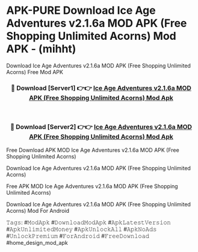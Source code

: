 # APK-PURE Download Ice Age Adventures v2.1.6a MOD APK (Free Shopping Unlimited Acorns) Mod APK - (mihht)
Download Ice Age Adventures v2.1.6a MOD APK (Free Shopping Unlimited Acorns) Free Mod APK

<div align="center">
<h3>🔴 Download [Server1] 👉👉 <a href="https://apk-comot.site?title=Ice_Age_Adventures_v2.1.6a_MOD_APK_(Free_Shopping_Unlimited_Acorns)">Ice Age Adventures v2.1.6a MOD APK (Free Shopping Unlimited Acorns) Mod Apk</a></h3><br>

<h3>🔴 Download [Server2] 👉👉 <a href="https://apk-comot.site?title=Ice_Age_Adventures_v2.1.6a_MOD_APK_(Free_Shopping_Unlimited_Acorns)">Ice Age Adventures v2.1.6a MOD APK (Free Shopping Unlimited Acorns) Mod Apk</a></h3>
</div>


Free Download APK MOD Ice Age Adventures v2.1.6a MOD APK (Free Shopping Unlimited Acorns)

Download Ice Age Adventures v2.1.6a MOD APK (Free Shopping Unlimited Acorns) 

Free APK MOD Ice Age Adventures v2.1.6a MOD APK (Free Shopping Unlimited Acorns) 

Download Ice Age Adventures v2.1.6a MOD APK (Free Shopping Unlimited Acorns) Mod For Android

𝚃𝚊𝚐𝚜: #𝙼𝚘𝚍𝙰𝚙𝚔 #𝙳𝚘𝚠𝚗𝚕𝚘𝚊𝚍𝙼𝚘𝚍𝙰𝚙𝚔 #𝙰𝚙𝚔𝙻𝚊𝚝𝚎𝚜𝚝𝚅𝚎𝚛𝚜𝚒𝚘𝚗 #𝙰𝚙𝚔𝚄𝚗𝚕𝚒𝚖𝚒𝚝𝚎𝚍𝙼𝚘𝚗𝚎𝚢 #𝙰𝚙𝚔𝚄𝚗𝚕𝚘𝚌𝚔𝙰𝚕𝚕 #𝙰𝚙𝚔𝙽𝚘𝙰𝚍𝚜 #𝚄𝚗𝚕𝚘𝚌𝚔𝙿𝚛𝚎𝚖𝚒𝚞𝚖 #𝙵𝚘𝚛𝙰𝚗𝚍𝚛𝚘𝚒𝚍 #𝙵𝚛𝚎𝚎𝙳𝚘𝚠𝚗𝚕𝚘𝚊𝚍 #home_design_mod_apk